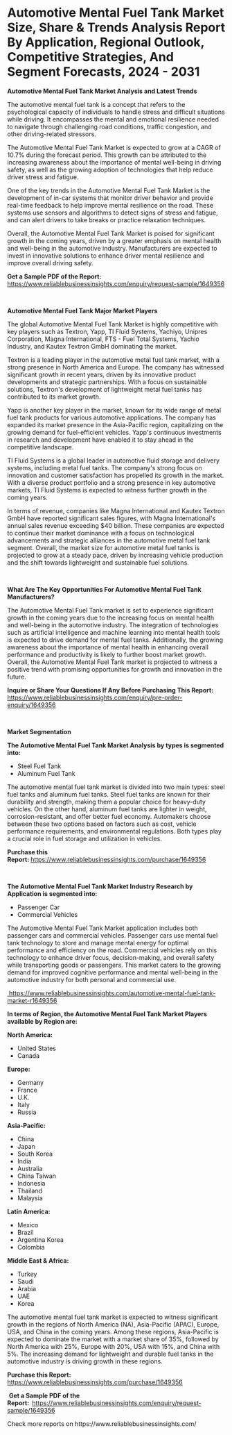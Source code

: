 <p><h1>Automotive Mental Fuel Tank Market Size, Share & Trends Analysis Report By Application, Regional Outlook, Competitive Strategies, And Segment Forecasts, 2024 - 2031</h1></p><p><strong>Automotive Mental Fuel Tank Market Analysis and Latest Trends</strong></p>
<p><p>The automotive mental fuel tank is a concept that refers to the psychological capacity of individuals to handle stress and difficult situations while driving. It encompasses the mental and emotional resilience needed to navigate through challenging road conditions, traffic congestion, and other driving-related stressors.</p><p>The Automotive Mental Fuel Tank Market is expected to grow at a CAGR of 10.7% during the forecast period. This growth can be attributed to the increasing awareness about the importance of mental well-being in driving safety, as well as the growing adoption of technologies that help reduce driver stress and fatigue.</p><p>One of the key trends in the Automotive Mental Fuel Tank Market is the development of in-car systems that monitor driver behavior and provide real-time feedback to help improve mental resilience on the road. These systems use sensors and algorithms to detect signs of stress and fatigue, and can alert drivers to take breaks or practice relaxation techniques.</p><p>Overall, the Automotive Mental Fuel Tank Market is poised for significant growth in the coming years, driven by a greater emphasis on mental health and well-being in the automotive industry. Manufacturers are expected to invest in innovative solutions to enhance driver mental resilience and improve overall driving safety.</p></p>
<p><strong>Get a Sample PDF of the Report:&nbsp;</strong> <a href="https://www.reliablebusinessinsights.com/enquiry/request-sample/1649356">https://www.reliablebusinessinsights.com/enquiry/request-sample/1649356</a></p>
<p>&nbsp;</p>
<p><strong>Automotive Mental Fuel Tank Major Market Players</strong></p>
<p><p>The global Automotive Mental Fuel Tank Market is highly competitive with key players such as Textron, Yapp, TI Fluid Systems, Yachiyo, Unipres Corporation, Magna International, FTS - Fuel Total Systems, Yachio Industry, and Kautex Textron GmbH dominating the market.</p><p>Textron is a leading player in the automotive metal fuel tank market, with a strong presence in North America and Europe. The company has witnessed significant growth in recent years, driven by its innovative product developments and strategic partnerships. With a focus on sustainable solutions, Textron's development of lightweight metal fuel tanks has contributed to its market growth.</p><p>Yapp is another key player in the market, known for its wide range of metal fuel tank products for various automotive applications. The company has expanded its market presence in the Asia-Pacific region, capitalizing on the growing demand for fuel-efficient vehicles. Yapp's continuous investments in research and development have enabled it to stay ahead in the competitive landscape.</p><p>TI Fluid Systems is a global leader in automotive fluid storage and delivery systems, including metal fuel tanks. The company's strong focus on innovation and customer satisfaction has propelled its growth in the market. With a diverse product portfolio and a strong presence in key automotive markets, TI Fluid Systems is expected to witness further growth in the coming years.</p><p>In terms of revenue, companies like Magna International and Kautex Textron GmbH have reported significant sales figures, with Magna International's annual sales revenue exceeding $40 billion. These companies are expected to continue their market dominance with a focus on technological advancements and strategic alliances in the automotive metal fuel tank segment. Overall, the market size for automotive metal fuel tanks is projected to grow at a steady pace, driven by increasing vehicle production and the shift towards lightweight and sustainable fuel solutions.</p></p>
<p>&nbsp;</p>
<p><strong>What Are The Key Opportunities For Automotive Mental Fuel Tank Manufacturers?</strong></p>
<p><p>The Automotive Mental Fuel Tank market is set to experience significant growth in the coming years due to the increasing focus on mental health and well-being in the automotive industry. The integration of technologies such as artificial intelligence and machine learning into mental health tools is expected to drive demand for mental fuel tanks. Additionally, the growing awareness about the importance of mental health in enhancing overall performance and productivity is likely to further boost market growth. Overall, the Automotive Mental Fuel Tank market is projected to witness a positive trend with promising opportunities for growth and innovation in the future.</p></p>
<p><strong>Inquire or Share Your Questions If Any Before Purchasing This Report:</strong> <a href="https://www.reliablebusinessinsights.com/enquiry/pre-order-enquiry/1649356">https://www.reliablebusinessinsights.com/enquiry/pre-order-enquiry/1649356</a></p>
<p>&nbsp;</p>
<p><strong>Market Segmentation</strong></p>
<p><strong>The Automotive Mental Fuel Tank Market Analysis by types is segmented into:</strong></p>
<p><ul><li>Steel Fuel Tank</li><li>Aluminum Fuel Tank</li></ul></p>
<p><p>The automotive mental fuel tank market is divided into two main types: steel fuel tanks and aluminum fuel tanks. Steel fuel tanks are known for their durability and strength, making them a popular choice for heavy-duty vehicles. On the other hand, aluminum fuel tanks are lighter in weight, corrosion-resistant, and offer better fuel economy. Automakers choose between these two options based on factors such as cost, vehicle performance requirements, and environmental regulations. Both types play a crucial role in fuel storage and utilization in vehicles.</p></p>
<p><strong>Purchase this Report:&nbsp;</strong><a href="https://www.reliablebusinessinsights.com/purchase/1649356">https://www.reliablebusinessinsights.com/purchase/1649356</a></p>
<p>&nbsp;</p>
<p><strong>The Automotive Mental Fuel Tank Market Industry Research by Application is segmented into:</strong></p>
<p><ul><li>Passenger Car</li><li>Commercial Vehicles</li></ul></p>
<p><p>The Automotive Mental Fuel Tank Market application includes both passenger cars and commercial vehicles. Passenger cars use mental fuel tank technology to store and manage mental energy for optimal performance and efficiency on the road. Commercial vehicles rely on this technology to enhance driver focus, decision-making, and overall safety while transporting goods or passengers. This market caters to the growing demand for improved cognitive performance and mental well-being in the automotive industry for both personal and commercial use.</p></p>
<p><a href="https://www.reliablebusinessinsights.com/automotive-mental-fuel-tank-market-r1649356">&nbsp;https://www.reliablebusinessinsights.com/automotive-mental-fuel-tank-market-r1649356</a></p>
<p><strong>In terms of Region, the Automotive Mental Fuel Tank Market Players available by Region are:</strong></p>
<p>
    <p> <strong> North America: </strong>
        <ul>
            <li>United States</li>
            <li>Canada</li>
        </ul>
        </p> 
    <p> <strong> Europe: </strong>
        <ul>
            <li>Germany</li>
            <li>France</li>
            <li>U.K.</li>
            <li>Italy</li>
            <li>Russia</li>
        </ul>
        </p> 
    <p> <strong> Asia-Pacific: </strong>
        <ul>
            <li>China</li>
            <li>Japan</li>
            <li>South Korea</li>
            <li>India</li>
            <li>Australia</li>
            <li>China Taiwan</li>
            <li>Indonesia</li>
            <li>Thailand</li>
            <li>Malaysia</li>
        </ul>
        </p> 
    <p> <strong> Latin America: </strong>
        <ul>
            <li>Mexico</li>
            <li>Brazil</li>
            <li>Argentina Korea</li>
            <li>Colombia</li>
        </ul>
        </p> 
    <p> <strong> Middle East & Africa: </strong>
        <ul>
            <li>Turkey</li>
            <li>Saudi</li>
            <li>Arabia</li>
            <li>UAE</li>
            <li>Korea</li>
        </ul>
    </p>
    </p>
<p><p>The automotive mental fuel tank market is expected to witness significant growth in the regions of North America (NA), Asia-Pacific (APAC), Europe, USA, and China in the coming years. Among these regions, Asia-Pacific is expected to dominate the market with a market share of 35%, followed by North America with 25%, Europe with 20%, USA with 15%, and China with 5%. The increasing demand for lightweight and durable fuel tanks in the automotive industry is driving growth in these regions.</p></p>
<p><strong>Purchase this Report: </strong><a href="https://www.reliablebusinessinsights.com/purchase/1649356">https://www.reliablebusinessinsights.com/purchase/1649356</a></p>
<p>&nbsp;<strong>Get a Sample PDF of the Report:&nbsp;&nbsp;</strong><a href="https://www.reliablebusinessinsights.com/enquiry/request-sample/1649356">https://www.reliablebusinessinsights.com/enquiry/request-sample/1649356</a></p>
<p><strong></strong></p>
<p>Check more reports on https://www.reliablebusinessinsights.com/</p>